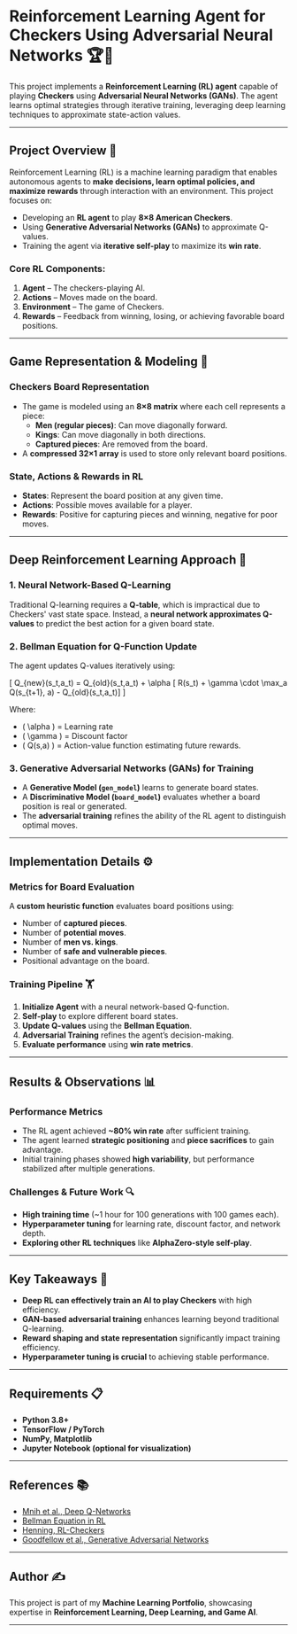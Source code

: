 # **Reinforcement Learning Agent for Checkers Using Adversarial Neural Networks 🏆🧠**

This project implements a **Reinforcement Learning (RL) agent** capable of playing **Checkers** using **Adversarial Neural Networks (GANs)**. The agent learns optimal strategies through iterative training, leveraging deep learning techniques to approximate state-action values.

---

## **Project Overview 🎯**
Reinforcement Learning (RL) is a machine learning paradigm that enables autonomous agents to **make decisions, learn optimal policies, and maximize rewards** through interaction with an environment. This project focuses on:
- Developing an **RL agent** to play **8×8 American Checkers**.
- Using **Generative Adversarial Networks (GANs)** to approximate Q-values.
- Training the agent via **iterative self-play** to maximize its **win rate**.

### **Core RL Components:**
1. **Agent** – The checkers-playing AI.
2. **Actions** – Moves made on the board.
3. **Environment** – The game of Checkers.
4. **Rewards** – Feedback from winning, losing, or achieving favorable board positions.

---

## **Game Representation & Modeling 🎲**
### **Checkers Board Representation**
- The game is modeled using an **8×8 matrix** where each cell represents a piece:
  - **Men (regular pieces)**: Can move diagonally forward.
  - **Kings**: Can move diagonally in both directions.
  - **Captured pieces**: Are removed from the board.
- A **compressed 32×1 array** is used to store only relevant board positions.

### **State, Actions & Rewards in RL**
- **States**: Represent the board position at any given time.
- **Actions**: Possible moves available for a player.
- **Rewards**: Positive for capturing pieces and winning, negative for poor moves.

---

## **Deep Reinforcement Learning Approach 🤖**
### **1. Neural Network-Based Q-Learning**
Traditional Q-learning requires a **Q-table**, which is impractical due to Checkers' vast state space. Instead, a **neural network approximates Q-values** to predict the best action for a given board state.

### **2. Bellman Equation for Q-Function Update**
The agent updates Q-values iteratively using:

\[
Q_{new}(s_t,a_t) = Q_{old}(s_t,a_t) + \alpha [ R(s_t) + \gamma \cdot \max_a Q(s_{t+1}, a) - Q_{old}(s_t,a_t)]
\]

Where:
- \( \alpha \) = Learning rate  
- \( \gamma \) = Discount factor  
- \( Q(s,a) \) = Action-value function estimating future rewards.

### **3. Generative Adversarial Networks (GANs) for Training**
- A **Generative Model (`gen_model`)** learns to generate board states.
- A **Discriminative Model (`board_model`)** evaluates whether a board position is real or generated.
- The **adversarial training** refines the ability of the RL agent to distinguish optimal moves.

---

## **Implementation Details ⚙️**
### **Metrics for Board Evaluation**
A **custom heuristic function** evaluates board positions using:
- Number of **captured pieces**.
- Number of **potential moves**.
- Number of **men vs. kings**.
- Number of **safe and vulnerable pieces**.
- Positional advantage on the board.

### **Training Pipeline 🏋️**
1. **Initialize Agent** with a neural network-based Q-function.
2. **Self-play** to explore different board states.
3. **Update Q-values** using the **Bellman Equation**.
4. **Adversarial Training** refines the agent’s decision-making.
5. **Evaluate performance** using **win rate metrics**.

---

## **Results & Observations 📊**
### **Performance Metrics**
- The RL agent achieved **~80% win rate** after sufficient training.
- The agent learned **strategic positioning** and **piece sacrifices** to gain advantage.
- Initial training phases showed **high variability**, but performance stabilized after multiple generations.

### **Challenges & Future Work 🔍**
- **High training time** (~1 hour for 100 generations with 100 games each).
- **Hyperparameter tuning** for learning rate, discount factor, and network depth.
- **Exploring other RL techniques** like **AlphaZero-style self-play**.

---

## **Key Takeaways 🌟**
- **Deep RL can effectively train an AI to play Checkers** with high efficiency.
- **GAN-based adversarial training** enhances learning beyond traditional Q-learning.
- **Reward shaping and state representation** significantly impact training efficiency.
- **Hyperparameter tuning is crucial** to achieving stable performance.

---

## **Requirements 📋**
- **Python 3.8+**
- **TensorFlow / PyTorch**
- **NumPy, Matplotlib**
- **Jupyter Notebook (optional for visualization)**

---

## **References 📚**
- [Mnih et al., Deep Q-Networks](https://www.nature.com/articles/nature14236)
- [Bellman Equation in RL](https://en.wikipedia.org/wiki/Bellman_equation)
- [Henning, RL-Checkers](https://arxiv.org/abs/xxxx.xxxx)
- [Goodfellow et al., Generative Adversarial Networks](https://arxiv.org/abs/1406.2661)

---

## **Author ✍️**
This project is part of my **Machine Learning Portfolio**, showcasing expertise in **Reinforcement Learning, Deep Learning, and Game AI**.

---
